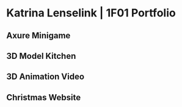 # Katrina Lenselink | 1F01 Portfolio

## Axure Minigame 




## 3D Model Kitchen 





## 3D Animation Video 




## Christmas Website 
